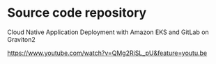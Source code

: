 # Source code repository
Cloud Native Application Deployment with Amazon EKS and GitLab on Graviton2

https://www.youtube.com/watch?v=QMg2RiSL_pU&feature=youtu.be
